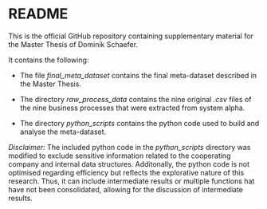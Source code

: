 # README
This is the official GitHub repository containing supplementary material for the Master Thesis of Dominik Schaefer.

It contains the following:
- The file *final_meta_dataset* contains the final meta-dataset described in the Master Thesis.

- The directory *raw_process_data* contains the nine original *.csv* files of the nine business processes that were extracted from system alpha.

- The directory *python_scripts* contains the python code used to build and analyse the meta-dataset.

*Disclaimer:*
The included python code in the *python_scripts* directory was modified to exclude sensitive information related to the cooperating company and internal data structures. Additonally, the python code is not optimised regarding efficiency but reflects the explorative nature of this research. Thus, it can include intermediate results or multiple functions hat have not been consolidated, allowing for the discussion of intermediate results.

